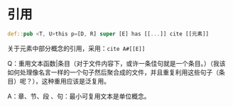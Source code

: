 
# 引用

```rs
def::pub <T, U>this p=[D, R] super [E] has [[...]] cite [[元素]]
```

关于元素中部分概念的引用，采用：`cite A#[[E]]`

Q：重用文本函数|条目（对于文件内容下，或许一条佳句就是一个条目。）（我该如何处理像名言一样的一个句子然后聚合成的文件，并且重复利用这些句子（条目）呢？），这种重用应该是泛复用。

A：章、节、段 、句：最小可复用文本是单位概念。